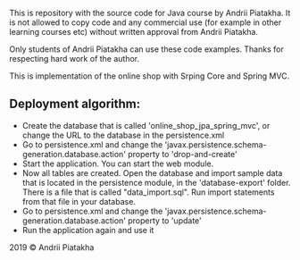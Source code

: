 This is repository with the source code for Java course by Andrii Piatakha.
It is not allowed to copy code and any commercial use (for example in other learning courses etc) without written approval from Andrii Piatakha.

Only students of Andrii Piatakha can use these code examples. 
Thanks for respecting hard work of the author.

This is implementation of the online shop with Srping Core and Spring MVC.

Deployment algorithm:
-
- Create the database that is called 'online_shop_jpa_spring_mvc', or change the URL to the database in the persistence.xml
- Go to persistence.xml and change the 'javax.persistence.schema-generation.database.action' property to 'drop-and-create'
- Start the application. You can start the web module.
- Now all tables are created. Open the database and import sample data that is located in the persistence module, in the 'database-export' folder. There is a file that is called "data_import.sql". Run import statements from that file in your database. 
- Go to persistence.xml and change the 'javax.persistence.schema-generation.database.action' property to 'update'
- Run the application again and use it

2019 © Andrii Piatakha


